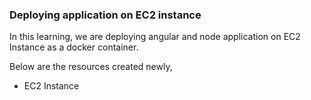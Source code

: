 ### Deploying application on EC2 instance

In this learning, we are deploying angular and node application on EC2 Instance as a docker container.

Below are the resources created newly,

* EC2 Instance
